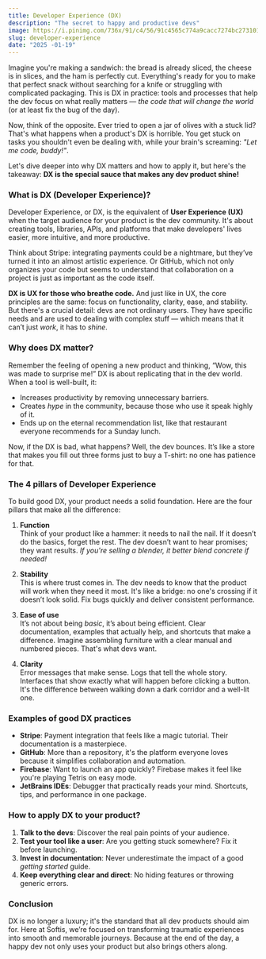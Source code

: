 ```yaml
---
title: Developer Experience (DX)
description: "The secret to happy and productive devs"
image: https://i.pinimg.com/736x/91/c4/56/91c4565c774a9cacc7274bc273101cca.jpg
slug: developer-experience
date: "2025 -01-19"
---
```


Imagine you're making a sandwich: the bread is already sliced, the cheese is in slices, and the ham is perfectly cut. Everything's ready for you to make that perfect snack without searching for a knife or struggling with complicated packaging. This is DX in practice: tools and processes that help the dev focus on what really matters — *the code that will change the world* (or at least fix the bug of the day).

Now, think of the opposite. Ever tried to open a jar of olives with a stuck lid? That's what happens when a product's DX is horrible. You get stuck on tasks you shouldn't even be dealing with, while your brain's screaming: *"Let me code, buddy!"*.

Let's dive deeper into why DX matters and how to apply it, but here's the takeaway: **DX is the special sauce that makes any dev product shine!**

### **What is DX (Developer Experience)?**

Developer Experience, or DX, is the equivalent of **User Experience (UX)** when the target audience for your product is the dev community. It's about creating tools, libraries, APIs, and platforms that make developers' lives easier, more intuitive, and more productive.

Think about Stripe: integrating payments could be a nightmare, but they’ve turned it into an almost artistic experience. Or GitHub, which not only organizes your code but seems to understand that collaboration on a project is just as important as the code itself.

**DX is UX for those who breathe code.** And just like in UX, the core principles are the same: focus on functionality, clarity, ease, and stability. But there's a crucial detail: devs are not ordinary users. They have specific needs and are used to dealing with complex stuff — which means that it can’t just *work*, it has to *shine*.

### **Why does DX matter?**

Remember the feeling of opening a new product and thinking, “Wow, this was made to surprise me!” DX is about replicating that in the dev world. When a tool is well-built, it:
- Increases productivity by removing unnecessary barriers.
- Creates *hype* in the community, because those who use it speak highly of it.
- Ends up on the eternal recommendation list, like that restaurant everyone recommends for a Sunday lunch.

Now, if the DX is bad, what happens? Well, the dev bounces. It’s like a store that makes you fill out three forms just to buy a T-shirt: no one has patience for that.

### **The 4 pillars of Developer Experience**

To build good DX, your product needs a solid foundation. Here are the four pillars that make all the difference:

1. **Function**  
   Think of your product like a hammer: it needs to nail the nail. If it doesn’t do the basics, forget the rest. The dev doesn’t want to hear promises; they want results. *If you're selling a blender, it better blend concrete if needed!*

2. **Stability**  
   This is where trust comes in. The dev needs to know that the product will work when they need it most. It's like a bridge: no one's crossing if it doesn’t look solid. Fix bugs quickly and deliver consistent performance.

3. **Ease of use**  
   It’s not about being *basic*, it’s about being efficient. Clear documentation, examples that actually help, and shortcuts that make a difference. Imagine assembling furniture with a clear manual and numbered pieces. That's what devs want.

4. **Clarity**  
   Error messages that make sense. Logs that tell the whole story. Interfaces that show exactly what will happen before clicking a button. It's the difference between walking down a dark corridor and a well-lit one.

### **Examples of good DX practices**

- **Stripe**: Payment integration that feels like a magic tutorial. Their documentation is a masterpiece.
- **GitHub**: More than a repository, it's the platform everyone loves because it simplifies collaboration and automation.
- **Firebase**: Want to launch an app quickly? Firebase makes it feel like you're playing Tetris on easy mode.
- **JetBrains IDEs**: Debugger that practically reads your mind. Shortcuts, tips, and performance in one package.

### **How to apply DX to your product?**

1. **Talk to the devs**: Discover the real pain points of your audience.
2. **Test your tool like a user**: Are you getting stuck somewhere? Fix it before launching.
3. **Invest in documentation**: Never underestimate the impact of a good *getting started* guide.
4. **Keep everything clear and direct**: No hiding features or throwing generic errors.

### **Conclusion**

DX is no longer a luxury; it's the standard that all dev products should aim for. Here at Softis, we’re focused on transforming traumatic experiences into smooth and memorable journeys. Because at the end of the day, a happy dev not only uses your product but also brings others along.